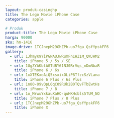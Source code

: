 ```yaml
---
layout: produk-casinghp
title: The Lego Movie iPhone Case
categories: apple

# Produk
product-title: The Lego Movie iPhone Case
harga: 90000
sku: hn-1416
image-drive: 1TCJnepM29GhZPb-uo7fga_QsfYpskFF6
gallery:
  - url: 1JhmyK9YiPGNAUJwRumFn1HZ1M_QWJHM2
    title: iPhone 5 / 5s / SE
  - url: 1UgZYAKbtAGTdBY61NJ0RrVqs_nDmNbaR
    title: iPhone 6 / 6s
  - url: 1xXTEKxeAiQ5xsxixOLiP8TfzcSzVLana
    title: iPhone 6 Plus / 6s Plus
  - url: 1n8O-O9vQpL0qC09RUk2B0TQvFTbEwtHs
    title: iPhone 7 / 8
  - url: 1o_MrwuYxkauXaHO-quHKHcbls5TUM_NO
    title: iPhone 7 Plus / 8 Plus
  - url: 1TCJnepM29GhZPb-uo7fga_QsfYpskFF6
    title: iPhone X
---
```

